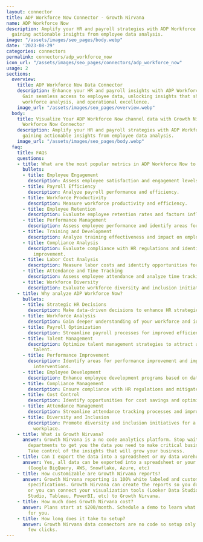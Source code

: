 ```yaml
---
layout: connector
title: ADP Workforce Now Connector - Growth Nirvana
name: ADP Workforce Now
description: Amplify your HR and payroll strategies with ADP Workforce Now integration,
  gaining actionable insights from employee data analysis.
image: "/assets/images/seo_pages/body.webp"
date: '2023-08-29'
categories: connectors
permalink: connectors/adp_workforce_now
icon_url: "/assets/images/seo_pages/connectors/adp_workforce_now"
usage: 2
sections:
  overview:
    title: ADP Workforce Now Data Connector
    description: Enhance your HR and payroll insights with ADP Workforce Now integration.
      Gain seamless access to employee data, unlocking insights that shape HR strategies,
      workforce analysis, and operational excellence.
    image_url: "/assets/images/seo_pages/overview.webp"
  body:
    title: Visualize Your ADP Workforce Now channel data with Growth Nirvana's ADP
      Workforce Now Connector
    description: Amplify your HR and payroll strategies with ADP Workforce Now integration,
      gaining actionable insights from employee data analysis.
    image_url: "/assets/images/seo_pages/body.webp"
  faq:
    title: FAQs
    questions:
    - title: What are the most popular metrics in ADP Workforce Now to analyze?
      bullets:
      - title: Employee Engagement
        description: Assess employee satisfaction and engagement levels.
      - title: Payroll Efficiency
        description: Analyze payroll performance and efficiency.
      - title: Workforce Productivity
        description: Measure workforce productivity and efficiency.
      - title: Employee Retention
        description: Evaluate employee retention rates and factors influencing turnover.
      - title: Performance Management
        description: Assess employee performance and identify areas for improvement.
      - title: Training and Development
        description: Analyze training effectiveness and impact on employee development.
      - title: Compliance Analysis
        description: Evaluate compliance with HR regulations and identify areas of
          improvement.
      - title: Labor Cost Analysis
        description: Measure labor costs and identify opportunities for cost savings.
      - title: Attendance and Time Tracking
        description: Assess employee attendance and analyze time tracking data.
      - title: Workforce Diversity
        description: Evaluate workforce diversity and inclusion initiatives.
    - title: Why analyze ADP Workforce Now?
      bullets:
      - title: Strategic HR Decisions
        description: Make data-driven decisions to enhance HR strategies.
      - title: Workforce Analysis
        description: Gain deeper understanding of your workforce and identify trends.
      - title: Payroll Optimization
        description: Streamline payroll processes for improved efficiency.
      - title: Talent Management
        description: Optimize talent management strategies to attract and retain top
          talent.
      - title: Performance Improvement
        description: Identify areas for performance improvement and implement targeted
          interventions.
      - title: Employee Development
        description: Enhance employee development programs based on data insights.
      - title: Compliance Management
        description: Ensure compliance with HR regulations and mitigate risks.
      - title: Cost Control
        description: Identify opportunities for cost savings and optimize labor costs.
      - title: Attendance Management
        description: Streamline attendance tracking processes and improve accuracy.
      - title: Diversity and Inclusion
        description: Promote diversity and inclusion initiatives for a more inclusive
          workplace.
    - title: What is Growth Nirvana?
      answer: Growth Nirvana is a no code analytics platform. Stop waiting for other
        departments to get you the data you need to make critical business decisions.
        Take control of the insights that will grow your business.
    - title: Can I export the data into a spreadsheet or my data warehouse?
      answer: Yes, all data can be exported into a spreadsheet or your data warehouse
        (Google BigQuery, AWS, Snowflake, Azure, etc)
    - title: How customizable are Growth Nirvana reports?
      answer: Growth Nirvana reporting is 100% white labeled and customized to your
        specifications. Growth Nirvana can create the reports so you don’t have to
        or you can connect your visualization tools (Looker Data Studio/Google Data
        Studio, Tableau, PowerBI, etc) to Growth Nirvana.
    - title: How much does Growth Nirvana cost?
      answer: Plans start at $200/month. Schedule a demo to learn what plan is best
        for you.
    - title: How long does it take to setup?
      answer: Growth Nirvana data connectors are no code so setup only requires a
        few clicks.
---
```

